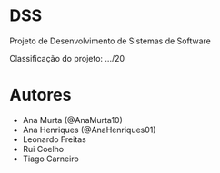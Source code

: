 
# DSS

Projeto de Desenvolvimento de Sistemas de Software

Classificação do projeto: .../20

# Autores

- Ana Murta (@AnaMurta10)
- Ana Henriques (@AnaHenriques01)
- Leonardo Freitas
- Rui Coelho
- Tiago Carneiro